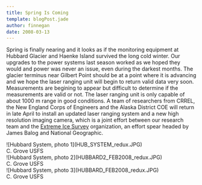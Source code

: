 ```yaml
---
title: Spring Is Coming
template: blogPost.jade
author: finnegan
date: 2008-03-13
---
```


Spring is finally nearing and it looks as if the monitoring equipment at Hubbard Glacier and Haenke Island survived the long cold winter.
Our upgrades to the power systems last season worked as we hoped they would and power was never an issue, even during the darkest months.
The glacier terminus near Gilbert Point should be at a point where it is advancing and we hope the laser ranging unit will begin to return valid data very soon.
Measurements are begining to appear but difficult to determine if the measurements are valid or not.
The laser ranging unit is only capable of about 1000 m range in good conditions.
A team of researchers from CRREL, the New England Corps of Engineers and the Alaska District COE will return in late April to install an updated laser ranging system and a new high resolution imaging camera, which is a joint effort between our research team and the [Extreme Ice Survey](http://www.extremeicesurvey.org/) organization, an effort spear headed by James Balog and National Geographic.

<span class="more"></span>

<div class="row">
  <div class="col-md-6 col-md-offset-3">
  <div class="thumbnail tight">
    ![Hubbard System, photo 1](HUB_SYSTEM_redux.JPG)
    <div class="caption">
      C. Grove USFS
    </div>
  </div>
  </div>
</div>

<div class="row">
  <div class="col-md-6 col-md-offset-3">
  <div class="thumbnail tight">
    ![Hubbard System, photo 2](HUBBARD2_FEB2008_redux.JPG)
    <div class="caption">
      C. Grove USFS
    </div>
  </div>
  </div>
</div>

<div class="row">
  <div class="col-md-6 col-md-offset-3">
  <div class="thumbnail tight">
    ![Hubbard System, photo 3](HUBBARD_FEB2008_redux.JPG)
    <div class="caption">
      C. Grove USFS 
    </div>
  </div>
  </div>
</div>

